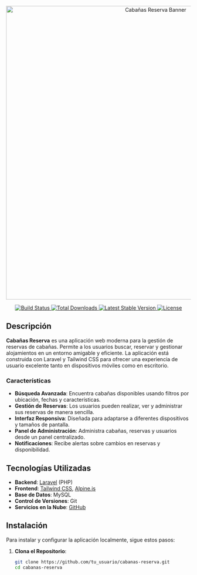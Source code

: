 <p align="center">
  <a href="https://example.com">
    <img src="https://via.placeholder.com/1200x400?text=Caba%C3%B1as+Reserva" width="800" alt="Cabañas Reserva Banner">
  </a>
</p>

<p align="center">
  <a href="https://github.com/tu_usuario/cabanas-reserva/actions">
    <img src="https://img.shields.io/github/workflow/status/tu_usuario/cabanas-reserva/CI" alt="Build Status">
  </a>
  <a href="https://packagist.org/packages/laravel/framework">
    <img src="https://img.shields.io/packagist/dt/laravel/framework" alt="Total Downloads">
  </a>
  <a href="https://packagist.org/packages/laravel/framework">
    <img src="https://img.shields.io/packagist/v/laravel/framework" alt="Latest Stable Version">
  </a>
  <a href="https://packagist.org/packages/laravel/framework">
    <img src="https://img.shields.io/packagist/l/laravel/framework" alt="License">
  </a>
</p>

## Descripción

**Cabañas Reserva** es una aplicación web moderna para la gestión de reservas de cabañas. Permite a los usuarios buscar, reservar y gestionar alojamientos en un entorno amigable y eficiente. La aplicación está construida con Laravel y Tailwind CSS para ofrecer una experiencia de usuario excelente tanto en dispositivos móviles como en escritorio.

### Características

- **Búsqueda Avanzada**: Encuentra cabañas disponibles usando filtros por ubicación, fechas y características.
- **Gestión de Reservas**: Los usuarios pueden realizar, ver y administrar sus reservas de manera sencilla.
- **Interfaz Responsiva**: Diseñada para adaptarse a diferentes dispositivos y tamaños de pantalla.
- **Panel de Administración**: Administra cabañas, reservas y usuarios desde un panel centralizado.
- **Notificaciones**: Recibe alertas sobre cambios en reservas y disponibilidad.

## Tecnologías Utilizadas

- **Backend**: [Laravel](https://laravel.com/) (PHP)
- **Frontend**: [Tailwind CSS](https://tailwindcss.com/), [Alpine.js](https://alpinejs.dev/)
- **Base de Datos**: MySQL
- **Control de Versiones**: Git
- **Servicios en la Nube**: [GitHub](https://github.com/)

## Instalación

Para instalar y configurar la aplicación localmente, sigue estos pasos:

1. **Clona el Repositorio**:
   ```bash
   git clone https://github.com/tu_usuario/cabanas-reserva.git
   cd cabanas-reserva
